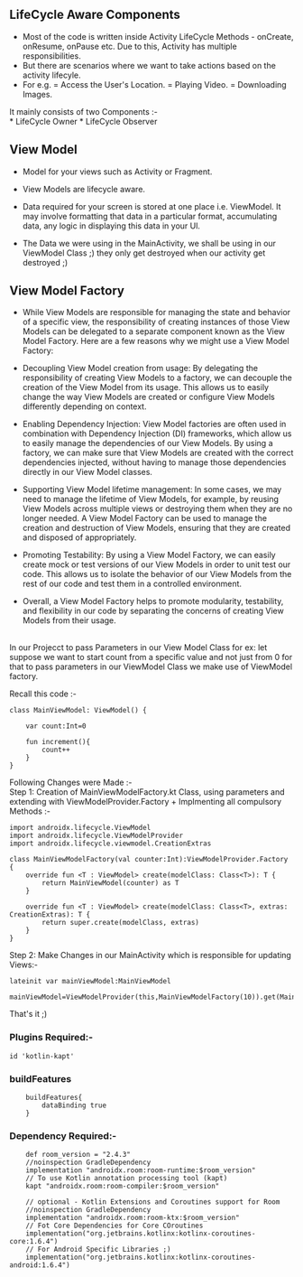 ## LifeCycle Aware Components

* Most of the code is written inside Activity LifeCycle Methods - onCreate, onResume,
onPause etc. Due to this, Activity has multiple responsibilities.
* But there are scenarios where we want to take actions based on the activity lifecyle.
* For e.g.
	= Access the User's Location.
	= Playing Video.
	= Downloading Images.


It mainly consists of two Components :- <br>
	* LifeCycle Owner
	* LifeCycle Observer

## View Model

* Model for your views such as Activity or Fragment.

* View Models are lifecycle aware.

* Data required for your screen is stored at one place i.e. ViewModel. It may involve
formatting that data in a particular format, accumulating data, any logic in displaying
this data in your Ul.

* The Data we were using in the MainActivity, we shall be using in our ViewModel Class ;)
 they only get destroyed when our activity get destroyed ;)

 ## View Model Factory

* While View Models are responsible for managing the state and behavior of a specific view, the responsibility of creating instances of those View Models can be delegated to a separate component known as the View Model Factory. Here are a few reasons why we might use a View Model Factory:

* Decoupling View Model creation from usage: By delegating the responsibility of creating View Models to a factory, we can decouple the creation of the View Model from its usage. This allows us to easily change the way View Models are created or configure View Models differently depending on context.

* Enabling Dependency Injection: View Model factories are often used in combination with Dependency Injection (DI) frameworks, which allow us to easily manage the dependencies of our View Models. By using a factory, we can make sure that View Models are created with the correct dependencies injected, without having to manage those dependencies directly in our View Model classes.

* Supporting View Model lifetime management: In some cases, we may need to manage the lifetime of View Models, for example, by reusing View Models across multiple views or destroying them when they are no longer needed. A View Model Factory can be used to manage the creation and destruction of View Models, ensuring that they are created and disposed of appropriately.

* Promoting Testability: By using a View Model Factory, we can easily create mock or test versions of our View Models in order to unit test our code. This allows us to isolate the behavior of our View Models from the rest of our code and test them in a controlled environment.

* Overall, a View Model Factory helps to promote modularity, testability, and flexibility in our code by separating the concerns of creating View Models from their usage.

<br>
In our Projecct to pass Parameters in our View Model Class for ex: let suppose we want to start count from a specific value and not just from 0 for that to pass parameters in our ViewModel Class we make use of ViewModel factory.

Recall this code :-
```
class MainViewModel: ViewModel() {

    var count:Int=0

    fun increment(){
        count++
    }
}
```

Following Changes were Made :- <br>
Step 1: Creation of MainViewModelFactory.kt Class, using parameters and extending with ViewModelProvider.Factory + Implmenting all compulsory Methods  :- <br>
```
import androidx.lifecycle.ViewModel
import androidx.lifecycle.ViewModelProvider
import androidx.lifecycle.viewmodel.CreationExtras

class MainViewModelFactory(val counter:Int):ViewModelProvider.Factory {
    override fun <T : ViewModel> create(modelClass: Class<T>): T {
        return MainViewModel(counter) as T
    }

    override fun <T : ViewModel> create(modelClass: Class<T>, extras: CreationExtras): T {
        return super.create(modelClass, extras)
    }
}
```

Step 2: Make Changes in our MainActivity which is responsible for updating Views:-
```
lateinit var mainViewModel:MainViewModel

mainViewModel=ViewModelProvider(this,MainViewModelFactory(10)).get(MainViewModel::class.java)
```
That's it ;)

### Plugins Required:-
```
id 'kotlin-kapt'
```

### buildFeatures
```
    buildFeatures{
        dataBinding true
    }
```

### Dependency Required:-
```
    def room_version = "2.4.3"
    //noinspection GradleDependency
    implementation "androidx.room:room-runtime:$room_version"
    // To use Kotlin annotation processing tool (kapt)
    kapt "androidx.room:room-compiler:$room_version"

    // optional - Kotlin Extensions and Coroutines support for Room
    //noinspection GradleDependency
    implementation "androidx.room:room-ktx:$room_version"
    // Fot Core Dependencies for Core COroutines
    implementation("org.jetbrains.kotlinx:kotlinx-coroutines-core:1.6.4")
    // For Android Specific Libraries ;)
    implementation("org.jetbrains.kotlinx:kotlinx-coroutines-android:1.6.4")
```